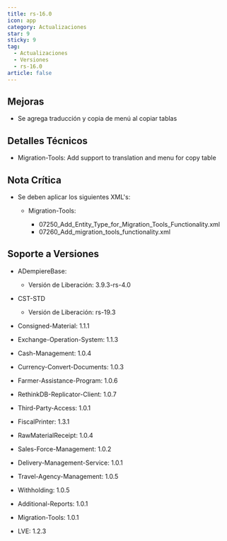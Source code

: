 ```yaml
---
title: rs-16.0
icon: app
category: Actualizaciones
star: 9
sticky: 9
tag:
  - Actualizaciones
  - Versiones
  - rs-16.0
article: false
---
```


## Mejoras

- Se agrega traducción y copia de menú al copiar tablas

## Detalles Técnicos

- Migration-Tools: Add support to translation and menu for copy table

## Nota Crítica

- Se deben aplicar los siguientes XML's:

  - Migration-Tools:

    - 07250_Add_Entity_Type_for_Migration_Tools_Functionality.xml
    - 07260_Add_migration_tools_functionality.xml

## Soporte a Versiones

- ADempiereBase:

  - Versión de Liberación: 3.9.3-rs-4.0

- CST-STD

  - Versión de Liberación: rs-19.3

- Consigned-Material: 1.1.1
- Exchange-Operation-System: 1.1.3
- Cash-Management: 1.0.4
- Currency-Convert-Documents: 1.0.3
- Farmer-Assistance-Program: 1.0.6
- RethinkDB-Replicator-Client: 1.0.7
- Third-Party-Access: 1.0.1
- FiscalPrinter: 1.3.1
- RawMaterialReceipt: 1.0.4
- Sales-Force-Management: 1.0.2
- Delivery-Management-Service: 1.0.1
- Travel-Agency-Management: 1.0.5
- Withholding: 1.0.5
- Additional-Reports: 1.0.1
- Migration-Tools: 1.0.1
- LVE: 1.2.3
